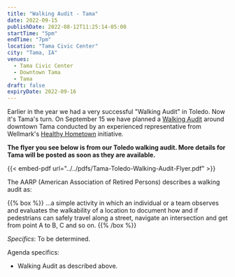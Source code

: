 ```yaml
---
title: "Walking Audit - Tama"
date: 2022-09-15
publishDate: 2022-08-12T11:25:14-05:00
startTime: "5pm"
endTime: "7pm"
location: "Tama Civic Center"
city: "Tama, IA"
venues:
  - Tama Civic Center
  - Downtown Tama
  - Tama
draft: false
expiryDate: 2022-09-16
---
```


Earlier in the year we had a very successful "Walking Audit" in Toledo.  Now it's Tama's turn.  On September 15 we have planned a [Walking Audit](https://www.aarp.org/livable-communities/getting-around/aarp-walk-audit-tool-kit/) around downtown Tama conducted by an experienced representative from Wellmark's [Healthy Hometown](https://www.wellmark.com/about/community/community-health-improvement/iowa) initiative.  

__The flyer you see below is from our Toledo walking audit.  More details for Tama will be posted as soon as they are available.__

{{< embed-pdf url="../../pdfs/Tama-Toledo-Walking-Audit-Flyer.pdf" >}} <p/> 

The AARP (American Association of Retired Persons) describes a walking audit as:

{{% box %}}
...a simple activity in which an individual or a team observes and evaluates the walkability of a location to document how and if pedestrians can safely travel along a street, navigate an intersection and get from point A to B, C and so on.
{{% /box %}}  
<p/>

_Specifics_: To be determined.

<!--
{{% box %}}
_Attention!_ &nbsp; We would like to have a head-count in advance of the event -- deadline to RSVP is now May 30th -- so please click one of these links to email either <a href="mailto:ldfletcher@mchsi.com?subject=Walking Audit RSVP">Denise Fletcher</a> or <a href="mailto:klmixdorf@gmail.com?subject=Walking Audit RSVP">Karen Mixdorf</a>.  Let them know who, or at least how many, will be in attendance.  Also consider bringing appropriate snacks and water to share.
{{% /box %}}
-->  
</p>

Agenda specifics:

  - Walking Audit as described above.
   
 
